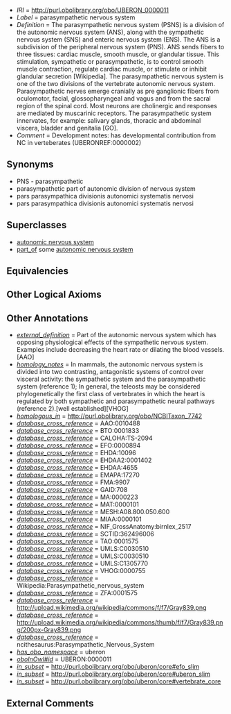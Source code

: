  * *IRI* = http://purl.obolibrary.org/obo/UBERON_0000011
 * *Label* = parasympathetic nervous system
 * *Definition* = The parasympathetic nervous system (PSNS) is a division of the autonomic nervous system (ANS), along with the sympathetic nervous system (SNS) and enteric nervous system (ENS). The ANS is a subdivision of the peripheral nervous system (PNS). ANS sends fibers to three tissues: cardiac muscle, smooth muscle, or glandular tissue. This stimulation, sympathetic or parasympathetic, is to control smooth muscle contraction, regulate cardiac muscle, or stimulate or inhibit glandular secretion [Wikipedia]. The parasympathetic nervous system is one of the two divisions of the vertebrate autonomic nervous system. Parasympathetic nerves emerge cranially as pre ganglionic fibers from oculomotor, facial, glossopharyngeal and vagus and from the sacral region of the spinal cord. Most neurons are cholinergic and responses are mediated by muscarinic receptors. The parasympathetic system innervates, for example: salivary glands, thoracic and abdominal viscera, bladder and genitalia [GO].
 * *Comment* = Development notes: has developmental contribution from NC in verteberates (UBERONREF:0000002)

## Synonyms

 * PNS - parasympathetic
 * parasympathetic part of autonomic division of nervous system
 * pars parasympathica divisionis autonomici systematis nervosi
 * pars parasympathica divisionis autonomici systematis nervosi

## Superclasses

 * [autonomic nervous system](../../UBERON/10/UBERON_0002410.md)
 * [part_of](../../BFO/50/BFO_0000050.md) some [autonomic nervous system](../../UBERON/10/UBERON_0002410.md)

## Equivalencies


## Other Logical Axioms


## Other Annotations

 * *[external_definition](../../UBPROP/01/UBPROP_0000001.md)* = Part of the autonomic nervous system which has opposing physiological effects of the sympathetic nervous system. Examples include decreasing the heart rate or dilating the blood vessels.[AAO]
 * *[homology_notes](../../UBPROP/03/UBPROP_0000003.md)* = In mammals, the autonomic nervous system is divided into two contrasting, antagonistic systems of control over visceral activity: the sympathetic system and the parasympathetic system (reference 1); In general, the teleosts may be considered phylogenetically the first class of vertebrates in which the heart is regulated by both sympathetic and parasympathetic neural pathways (reference 2).[well established][VHOG]
 * *[homologous_in](../../core#homologous/in/core#homologous_in.md)* = http://purl.obolibrary.org/obo/NCBITaxon_7742
 * *[database_cross_reference](../../ef/oboInOwl#hasDbXref.md)* = AAO:0010488
 * *[database_cross_reference](../../ef/oboInOwl#hasDbXref.md)* = BTO:0001833
 * *[database_cross_reference](../../ef/oboInOwl#hasDbXref.md)* = CALOHA:TS-2094
 * *[database_cross_reference](../../ef/oboInOwl#hasDbXref.md)* = EFO:0000894
 * *[database_cross_reference](../../ef/oboInOwl#hasDbXref.md)* = EHDA:10096
 * *[database_cross_reference](../../ef/oboInOwl#hasDbXref.md)* = EHDAA2:0001402
 * *[database_cross_reference](../../ef/oboInOwl#hasDbXref.md)* = EHDAA:4655
 * *[database_cross_reference](../../ef/oboInOwl#hasDbXref.md)* = EMAPA:17270
 * *[database_cross_reference](../../ef/oboInOwl#hasDbXref.md)* = FMA:9907
 * *[database_cross_reference](../../ef/oboInOwl#hasDbXref.md)* = GAID:708
 * *[database_cross_reference](../../ef/oboInOwl#hasDbXref.md)* = MA:0000223
 * *[database_cross_reference](../../ef/oboInOwl#hasDbXref.md)* = MAT:0000101
 * *[database_cross_reference](../../ef/oboInOwl#hasDbXref.md)* = MESH:A08.800.050.600
 * *[database_cross_reference](../../ef/oboInOwl#hasDbXref.md)* = MIAA:0000101
 * *[database_cross_reference](../../ef/oboInOwl#hasDbXref.md)* = NIF_GrossAnatomy:birnlex_2517
 * *[database_cross_reference](../../ef/oboInOwl#hasDbXref.md)* = SCTID:362496006
 * *[database_cross_reference](../../ef/oboInOwl#hasDbXref.md)* = TAO:0001575
 * *[database_cross_reference](../../ef/oboInOwl#hasDbXref.md)* = UMLS:C0030510
 * *[database_cross_reference](../../ef/oboInOwl#hasDbXref.md)* = UMLS:C0030510
 * *[database_cross_reference](../../ef/oboInOwl#hasDbXref.md)* = UMLS:C1305770
 * *[database_cross_reference](../../ef/oboInOwl#hasDbXref.md)* = VHOG:0000755
 * *[database_cross_reference](../../ef/oboInOwl#hasDbXref.md)* = Wikipedia:Parasympathetic_nervous_system
 * *[database_cross_reference](../../ef/oboInOwl#hasDbXref.md)* = ZFA:0001575
 * *[database_cross_reference](../../ef/oboInOwl#hasDbXref.md)* = http://upload.wikimedia.org/wikipedia/commons/f/f7/Gray839.png
 * *[database_cross_reference](../../ef/oboInOwl#hasDbXref.md)* = http://upload.wikimedia.org/wikipedia/commons/thumb/f/f7/Gray839.png/200px-Gray839.png
 * *[database_cross_reference](../../ef/oboInOwl#hasDbXref.md)* = ncithesaurus:Parasympathetic_Nervous_System
 * *[has_obo_namespace](../../ce/oboInOwl#hasOBONamespace.md)* = uberon
 * *[oboInOwl#id](../../id/oboInOwl#id.md)* = UBERON:0000011
 * *[in_subset](../../et/oboInOwl#inSubset.md)* = http://purl.obolibrary.org/obo/uberon/core#efo_slim
 * *[in_subset](../../et/oboInOwl#inSubset.md)* = http://purl.obolibrary.org/obo/uberon/core#uberon_slim
 * *[in_subset](../../et/oboInOwl#inSubset.md)* = http://purl.obolibrary.org/obo/uberon/core#vertebrate_core

## External Comments

